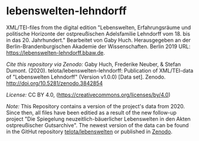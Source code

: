 # lebenswelten-lehndorff

XML/TEI-files from the digital edition "Lebenswelten, Erfahrungsräume und politische Horizonte der ostpreußischen Adelsfamilie Lehndorff vom 18. bis in das 20. Jahrhundert." Bearbeitet von Gaby Huch. Herausgegeben an der Berlin-Brandenburgischen Akademie der Wissenschaften. Berlin 2019 URL: https://lebenswelten-lehndorff.bbaw.de.

*Cite this repository via Zenodo:* 
Gaby Huch, Frederike Neuber, & Stefan Dumont. (2020). telota/lebenswelten-lehndorff: Publication of XML/TEI-data of "Lebenswelten Lehndorff" (Version v1.0.0) [Data set]. Zenodo. http://doi.org/10.5281/zenodo.3842854

*License:*
CC BY 4.0, (https://creativecommons.org/licenses/by/4.0)

*Note:* This Repository contains a version of the project's data from 2020. Since then, all files have been editied as a result of the new follow-up project "Die Spiegelung neuzeitlich-bäuerlicher Lebenswelten in den Akten ostpreußischer Gutsarchive". The newest version of the data can be found in the GitHut repository [telota/lebenswelten](https://github.com/telota/lebenswelten) or published in [Zenodo](https://zenodo.org/records/10955299).

